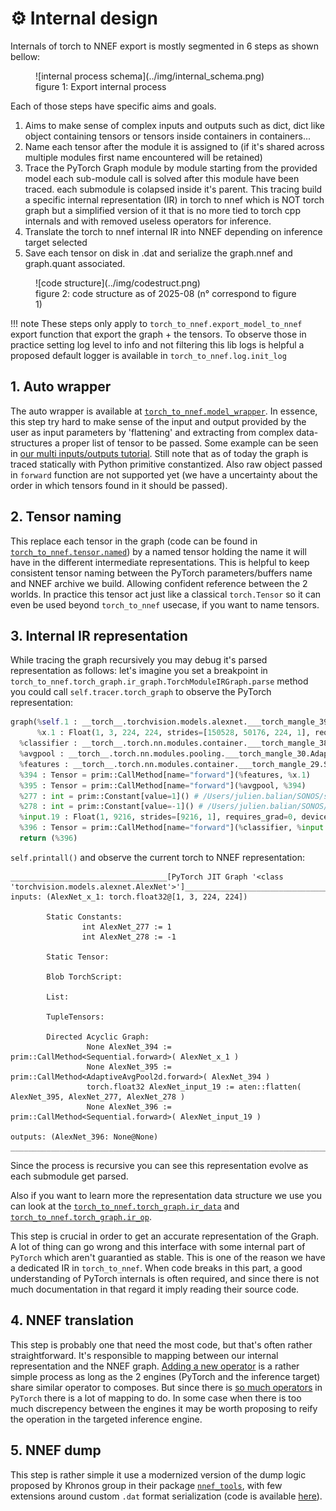 # :gear: Internal design

Internals of torch to NNEF export
is mostly segmented in 6 steps as shown bellow:

<figure markdown="span">
    ![internal process schema](../img/internal_schema.png)
    <figcaption>figure 1: Export internal process</figcaption>
</figure>

Each of those steps have specific aims and goals.

1. Aims to make sense of complex inputs and outputs such as dict, dict like object containing tensors or tensors inside containers in containers...
2. Name each tensor after the module it is assigned to (if it's shared across multiple modules first name encountered will be retained)
3. Trace the PyTorch Graph module by module starting from the provided model each sub-module call is solved after this module have been traced. each submodule is colapsed inside it's parent. This tracing build a specific internal representation (IR) in torch to nnef which is NOT torch graph but a simplified version of it that is no more tied to torch cpp internals and with removed useless operators for inference.
4. Translate the torch to nnef internal IR into NNEF depending on inference target selected
5. Save each tensor on disk in .dat and serialize the graph.nnef and graph.quant associated.

<figure markdown="span">
    ![code structure](../img/codestruct.png)
    <figcaption>figure 2: code structure as of 2025-08 (n° correspond to figure 1)</figcaption>
</figure>

!!! note
    These steps only apply to `torch_to_nnef.export_model_to_nnef` export function that export the graph + the tensors.
    To observe those in practice setting log level to info and not filtering this lib logs is helpful a proposed default logger is available in `torch_to_nnef.log.init_log`

## 1. Auto wrapper

The auto wrapper is available at [`torch_to_nnef.model_wrapper`](/reference/torch_to_nnef/model_wrapper). In essence,
this step try hard to make sense of the input and output provided by the
user as input parameters by 'flattening' and extracting from complex data-structures a proper
list of tensor to be passed. Some example can be seen in [our multi inputs/outputs tutorial](/tutos/3_multi_inputs_outputs/).
Still note that as of today the graph is traced statically with Python primitive constantized.
Also raw object passed in `forward` function are not supported yet (we have a uncertainty about the order in which tensors found in it should be passed).

## 2. Tensor naming

This replace each tensor in the graph (code can be found in [`torch_to_nnef.tensor.named`](/reference/torch_to_nnef/tensor/named))
by a named tensor holding the name it will have in the different intermediate representations.
This is helpful to keep consistent tensor naming between the PyTorch parameters/buffers name
and NNEF archive we build. Allowing confident reference between the 2 worlds. In practice this
tensor act just like a classical `torch.Tensor` so it can even be used beyond `torch_to_nnef` usecase,
if you want to name tensors.

## 3. Internal IR representation

While tracing the graph recursively you may debug it's parsed representation as follows:
let's imagine you set a breakpoint in `torch_to_nnef.torch_graph.ir_graph.TorchModuleIRGraph.parse` method you could call `self.tracer.torch_graph` to observe the
PyTorch representation:

```python
graph(%self.1 : __torch__.torchvision.models.alexnet.___torch_mangle_39.AlexNet,
      %x.1 : Float(1, 3, 224, 224, strides=[150528, 50176, 224, 1], requires_grad=0, device=cpu)):
  %classifier : __torch__.torch.nn.modules.container.___torch_mangle_38.Sequential = prim::GetAttr[name="classifier"](%self.1)
  %avgpool : __torch__.torch.nn.modules.pooling.___torch_mangle_30.AdaptiveAvgPool2d = prim::GetAttr[name="avgpool"](%self.1)
  %features : __torch__.torch.nn.modules.container.___torch_mangle_29.Sequential = prim::GetAttr[name="features"](%self.1)
  %394 : Tensor = prim::CallMethod[name="forward"](%features, %x.1)
  %395 : Tensor = prim::CallMethod[name="forward"](%avgpool, %394)
  %277 : int = prim::Constant[value=1]() # /Users/julien.balian/SONOS/src/torch-to-nnef/.venv/lib/python3.12/site-packages/torchvision/models/alexnet.py:50:0
  %278 : int = prim::Constant[value=-1]() # /Users/julien.balian/SONOS/src/torch-to-nnef/.venv/lib/python3.12/site-packages/torchvision/models/alexnet.py:50:0
  %input.19 : Float(1, 9216, strides=[9216, 1], requires_grad=0, device=cpu) = aten::flatten(%395, %277, %278) # /Users/julien.balian/SONOS/src/torch-to-nnef/.venv/lib/python3.12/site-packages/torchvision/models/alexnet.py:50:0
  %396 : Tensor = prim::CallMethod[name="forward"](%classifier, %input.19)
  return (%396)
```

`self.printall()` and observe the current torch to NNEF representation:

```
___________________________________[PyTorch JIT Graph '<class 'torchvision.models.alexnet.AlexNet'>']___________________________________
inputs: (AlexNet_x_1: torch.float32@[1, 3, 224, 224])

        Static Constants:
                int AlexNet_277 := 1
                int AlexNet_278 := -1

        Static Tensor:

        Blob TorchScript:

        List:

        TupleTensors:

        Directed Acyclic Graph:
                 None AlexNet_394 := prim::CallMethod<Sequential.forward>( AlexNet_x_1 )
                 None AlexNet_395 := prim::CallMethod<AdaptiveAvgPool2d.forward>( AlexNet_394 )
                 torch.float32 AlexNet_input_19 := aten::flatten( AlexNet_395, AlexNet_277, AlexNet_278 )
                 None AlexNet_396 := prim::CallMethod<Sequential.forward>( AlexNet_input_19 )

outputs: (AlexNet_396: None@None)
____________________________________________________________________________________________________
```

Since the process is recursive you can see this representation evolve as each submodule get parsed.

Also if you want to learn more the representation data structure we use you can look at the
[`torch_to_nnef.torch_graph.ir_data`](/reference/torch_to_nnef/torch_graph/ir_data/) and [`torch_to_nnef.torch_graph.ir_op`](/reference/torch_to_nnef/torch_graph/ir_op/).

This step is crucial in order to get an accurate representation of the Graph.
A lot of thing can go wrong and this interface with some internal part of `PyTorch` which aren't guarantied as
stable. This is one of the reason we have a dedicated IR in `torch_to_nnef`. When code breaks
in this part, a good understanding of PyTorch internals is often required, and since there is
not much documentation in that regard it imply reading their source code.

## 4. NNEF translation

This step is probably one that need the most code, but that's often rather straightforward.
It's responsible to mapping between our internal representation and the NNEF graph.
[Adding a new operator](./add_new_aten_op.md) is a rather simple process as long as the
2 engines (PyTorch and the inference target) share similar operator to composes.
But since there is [so much operators](./supported_operators.md) in `PyTorch` there is a lot of mapping to do.
In some case when there is too much discrepency between the engines it may be worth
proposing to reify the operation in the targeted inference engine.

## 5. NNEF dump

This step is rather simple it use a modernized version of the dump logic proposed by Khronos group
in their package [`nnef_tools`](https://github.com/KhronosGroup/NNEF-Tools), with few extensions around
custom `.dat` format serialization (code is available [here](/reference/torch_to_nnef/custom_nnef_writer)).
